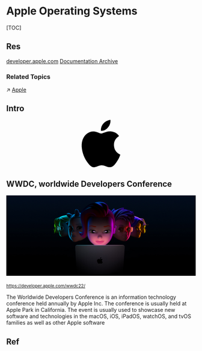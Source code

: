 # Apple Operating Systems

[TOC]



## Res
[developer.apple.com](https://developer.apple.com)
[Documentation Archive](https://developer.apple.com/library/archive/navigation/) 

### Related Topics
↗ [Apple](../../Electronic%20&%20Information%20Business%20Fields%20Research/📌%20Comprehensive%20Electronics%20&%20Information%20Technology%20Services/Apple.md)



## Intro
<div align="center">
<svg version="1.1" id="Capa_1" xmlns="http://www.w3.org/2000/svg" xmlns:xlink="http://www.w3.org/1999/xlink" x="0px" y="0px"
	 viewBox="0 0 22.773 22.773" style="enable-background:new 0 0 22.773 22.773;backgroundcolor:#fff;height:auto;width:25%;" xml:space="preserve">
	<g><g>
        <path d="M15.769,0c0.053,0,0.106,0,0.162,0c0.13,1.606-0.483,2.806-1.228,3.675c-0.731,0.863-1.732,1.7-3.351,1.573
			c-0.108-1.583,0.506-2.694,1.25-3.561C13.292,0.879,14.557,0.16,15.769,0z"/>
        <path d="M20.67,16.716c0,0.016,0,0.03,0,0.045c-0.455,1.378-1.104,2.559-1.896,3.655c-0.723,0.995-1.609,2.334-3.191,2.334
			c-1.367,0-2.275-0.879-3.676-0.903c-1.482-0.024-2.297,0.735-3.652,0.926c-0.155,0-0.31,0-0.462,0
			c-0.995-0.144-1.798-0.932-2.383-1.642c-1.725-2.098-3.058-4.808-3.306-8.276c0-0.34,0-0.679,0-1.019
			c0.105-2.482,1.311-4.5,2.914-5.478c0.846-0.52,2.009-0.963,3.304-0.765c0.555,0.086,1.122,0.276,1.619,0.464
			c0.471,0.181,1.06,0.502,1.618,0.485c0.378-0.011,0.754-0.208,1.135-0.347c1.116-0.403,2.21-0.865,3.652-0.648
			c1.733,0.262,2.963,1.032,3.723,2.22c-1.466,0.933-2.625,2.339-2.427,4.74C17.818,14.688,19.086,15.964,20.67,16.716z"/>
    </g></g>
</svg>
</div>




## WWDC, worldwide Developers Conference

![hero-medium_2x](../../../../Assets/Pics/hero-medium_2x.jpg)

<small><a>https://developer.apple.com/wwdc22/</a></small>

The Worldwide Developers Conference is an information technology conference held annually by Apple Inc. The conference is usually held at Apple Park in California. The event is usually used to showcase new software and technologies in the macOS, iOS, iPadOS, watchOS, and tvOS families as well as other Apple software



## Ref